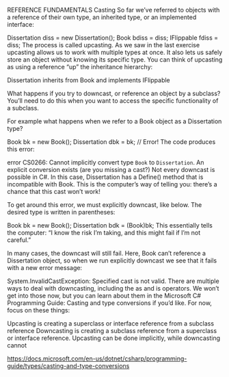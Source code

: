 REFERENCE FUNDAMENTALS
Casting
So far we’ve referred to objects with a reference of their own type, an inherited type, or an implemented interface:

Dissertation diss = new Dissertation();
Book bdiss = diss;
IFlippable fdiss = diss;
The process is called upcasting. As we saw in the last exercise upcasting allows us to work with multiple types at once. It also lets us safely store an object without knowing its specific type. You can think of upcasting as using a reference “up” the inheritance hierarchy:

Dissertation inherits from Book and implements IFlippable

What happens if you try to downcast, or reference an object by a subclass? You’ll need to do this when you want to access the specific functionality of a subclass.

For example what happens when we refer to a Book object as a Dissertation type?

Book bk = new Book();
Dissertation dbk = bk;
// Error!
The code produces this error:

error CS0266: Cannot implicitly convert type `Book` to `Dissertation`. An explicit conversion exists (are you missing a cast?)
Not every downcast is possible in C#. In this case, Dissertation has a Define() method that is incompatible with Book. This is the computer’s way of telling you: there’s a chance that this cast won’t work!

To get around this error, we must explicitly downcast, like below. The desired type is written in parentheses:

Book bk = new Book();
Dissertation bdk = (Book)bk;
This essentially tells the computer: “I know the risk I’m taking, and this might fail if I’m not careful.”

In many cases, the downcast will still fail. Here, Book can’t reference a Dissertation object, so when we run explicitly downcast we see that it fails with a new error message:

System.InvalidCastException: Specified cast is not valid.
There are multiple ways to deal with downcasting, including the as and is operators. We won’t get into those now, but you can learn about them in the Microsoft C# Programming Guide: Casting and type conversions if you’d like. For now, focus on these things:

Upcasting is creating a superclass or interface reference from a subclass reference
Downcasting is creating a subclass reference from a superclass or interface reference.
Upcasting can be done implicitly, while downcasting cannot

https://docs.microsoft.com/en-us/dotnet/csharp/programming-guide/types/casting-and-type-conversions
